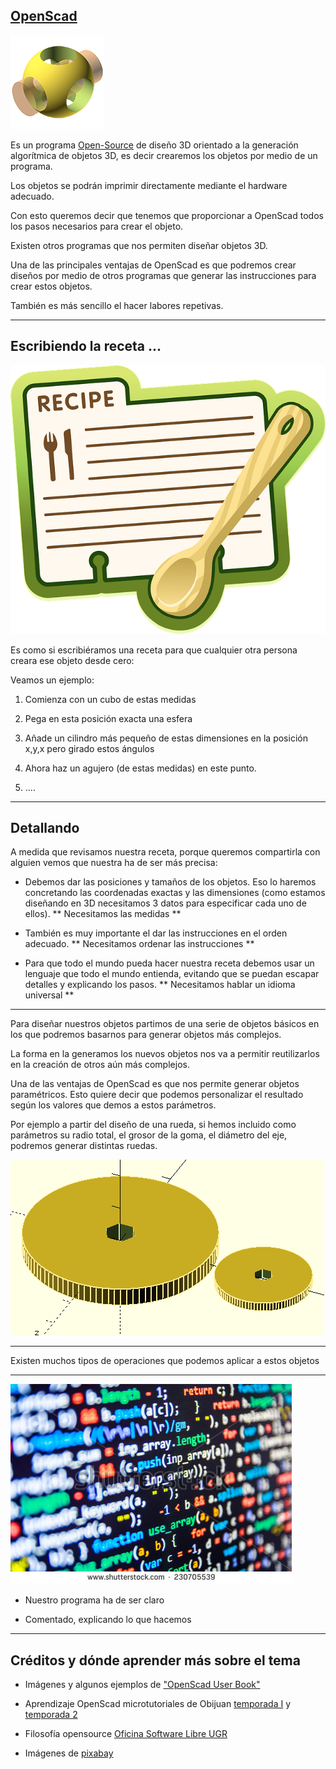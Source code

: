 ## [OpenScad](http://www.openscad.org/) 

![logo](imagenes/logo.png)

Es un programa [Open-Source](https://es.wikipedia.org/wiki/C%C3%B3digo_abierto) de diseño 3D orientado a la generación algorítmica de objetos 3D, es decir crearemos los objetos por medio de un programa.

Los objetos se podrán imprimir directamente mediante el hardware adecuado.

Con esto queremos decir que tenemos que proporcionar a OpenScad todos los pasos necesarios para crear el objeto.

Existen otros programas que nos permiten diseñar objetos 3D.

Una de las principales ventajas de OpenScad es que podremos crear diseños por medio de otros programas que generar las instrucciones para crear estos objetos.

También es más sencillo el hacer labores repetivas.

* * *
## Escribiendo la receta ...

![receta](imagenes/recipe-575434_640.png)

Es como si escribiéramos una receta para que cualquier otra persona creara ese objeto desde cero:

Veamos un ejemplo:

1. Comienza con un cubo de estas medidas

2. Pega en esta posición exacta una esfera

3. Añade un cilindro más pequeño de estas dimensiones en la posición x,y,x pero girado estos ángulos

4. Ahora haz un agujero (de estas medidas) en este punto.

5. ....

* * * 
## Detallando

A medida que revisamos nuestra receta, porque  queremos compartirla con alguien vemos que nuestra ha de ser más precisa:

* Debemos dar las posiciones y tamaños de los objetos. Eso lo haremos concretando las coordenadas exactas y las dimensiones (como estamos diseñando en 3D necesitamos 3 datos para especificar cada uno de ellos). ** Necesitamos las medidas **

* También es muy importante el dar las instrucciones en el orden adecuado. ** Necesitamos ordenar las instrucciones **

* Para que todo el mundo pueda hacer nuestra receta debemos usar un lenguaje que todo el mundo entienda, evitando que se puedan escapar detalles y explicando los pasos. ** Necesitamos hablar un idioma universal **

* * *

Para diseñar nuestros objetos partimos de una serie de objetos básicos en los que podremos basarnos para generar objetos más complejos.

La forma en la generamos los nuevos objetos nos va a permitir reutilizarlos en la creación de otros aún más complejos.

Una de las ventajas de OpenScad es que nos permite generar objetos paramétricos. Esto quiere decir que podemos personalizar el resultado según los valores que demos a estos parámetros.

Por ejemplo a partir del diseño de una rueda, si hemos incluido como parámetros su radio total, el grosor de la goma, el diámetro del eje, podremos generar distintas ruedas.

![ruedas](imagenes/ruedas.png)  

* * *

Existen muchos tipos de operaciones que podemos aplicar a estos objetos 


* * *


![programa](imagenes/programming.jpg)

* Nuestro programa ha de ser claro

* Comentado, explicando lo que hacemos

* * *

## Créditos y dónde aprender más sobre el tema

* Imágenes y algunos ejemplos de ["OpenScad User Book"](https://en.wikibooks.org/wiki/OpenSCAD_User_Manual/Print_version)

* Aprendizaje OpenScad microtutoriales de Obijuan [temporada I](https://www.youtube.com/playlist?list=PL2CED4B0A8EA522CF) y [temporada 2](https://www.youtube.com/playlist?list=PLmnz0JqIMEzXipVqksIcvWfskeEiWFw66)

* Filosofía opensource [Oficina Software Libre UGR](http://osl.ugr.es)

* Imágenes de [pixabay](https://pixabay.com)